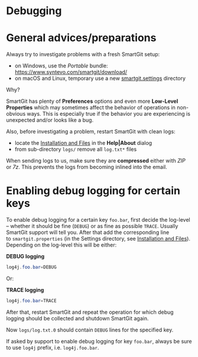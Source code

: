 # Debugging

# General advices/preparations

Always try to investigate problems with a fresh SmartGit setup:

  - on Windows, use the *Portable* bundle:
    <https://www.syntevo.com/smartgit/download/>
  - on macOS and Linux, temporary use a new
    [smartgit.settings](https://www.syntevo.com/doc/display/SG/VM+options#VMoptions-settings-dir.change-location)
    directory

<div>

Why?

<div>

SmartGit has plenty of **Preferences** options and even more **Low-Level
Properties** which may sometimes affect the behavior of operations in
non-obvious ways. This is especially true if the behavior you are
experiencing is unexpected and/or looks like a bug.

</div>

</div>

Also, before investigating a problem, restart SmartGit with clean logs:

  - locate the [Installation and
    Files](https://www.syntevo.com/doc/display/SG/Installation+and+Files)
    in the **Help|About** dialog
  - from sub-directory `logs/` remove all `log.txt*` files

When sending logs to us, make sure they are **compressed** either with
*ZIP* or *7z*. This prevents the logs from becoming inlined into the
email.

# Enabling debug logging for certain keys

To enable debug logging for a certain key `foo.bar`, first decide the
log-level – whether it should be fine (`DEBUG`) or as fine as
possible `TRACE`. Usually SmartGit support will tell you. After that
add the corresponding line to `smartgit.properties` (in the Settings
directory, see [Installation and
Files](https://www.syntevo.com/doc/display/SG/Installation+and+Files)).
Depending on the log-level this will be either:

<div class="code panel pdl" style="border-width: 1px;">

<div class="codeHeader panelHeader pdl" style="border-bottom-width: 1px;">

**DEBUG logging**

</div>

<div class="codeContent panelContent pdl">

``` java
log4j.foo.bar=DEBUG
```

</div>

</div>

Or:

<div class="code panel pdl" style="border-width: 1px;">

<div class="codeHeader panelHeader pdl" style="border-bottom-width: 1px;">

**TRACE logging**

</div>

<div class="codeContent panelContent pdl">

``` java
log4j.foo.bar=TRACE
```

</div>

</div>

After that, restart SmartGit and repeat the operation for which debug
logging should be collected and shutdown SmartGit again.

Now `logs/log.txt.0` should contain `DEBUG` lines for the specified key.

<div>

<div>

If asked by support to enable debug logging for key `foo.bar`, always be
sure to use `log4j` prefix, i.e. `log4j.foo.bar`.

</div>

</div>
